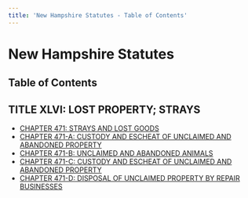 ```yaml
---
title: 'New Hampshire Statutes - Table of Contents'
---
```


New Hampshire Statutes
======================

Table of Contents
-----------------

TITLE XLVI: LOST PROPERTY; STRAYS
---------------------------------

-   [CHAPTER 471: STRAYS AND LOST GOODS](471.html)
-   [CHAPTER 471-A: CUSTODY AND ESCHEAT OF UNCLAIMED AND ABANDONED
    PROPERTY](471-A.html)
-   [CHAPTER 471-B: UNCLAIMED AND ABANDONED ANIMALS](471-B.html)
-   [CHAPTER 471-C: CUSTODY AND ESCHEAT OF UNCLAIMED AND ABANDONED
    PROPERTY](471-C.html)
-   [CHAPTER 471-D: DISPOSAL OF UNCLAIMED PROPERTY BY REPAIR
    BUSINESSES](471-D.html)
